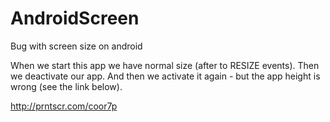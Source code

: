 # AndroidScreen
Bug with screen size on android

When we start this app we have normal size (after to RESIZE events).
Then we deactivate our app.
And then we activate it again - but the app height is wrong (see the link below).

http://prntscr.com/coor7p
